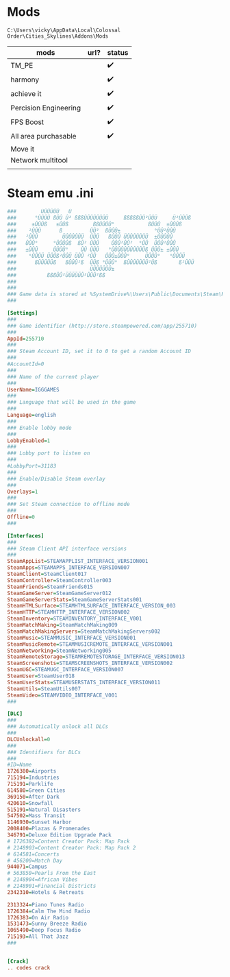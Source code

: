 
# Mods

`C:\Users\vicky\AppData\Local\Colossal Order\Cities_Skylines\Addons\Mods`

| mods                  | url? | status |
| --------------------- | ---- | ------ |
| TM_PE                 |      | ✔️     |
| harmony               |      | ✔️     |
| achieve it            |      | ✔️     |
| Percision Engineering |      | ✔️     |
| FPS Boost             |      | ✔️     |
| All area purchasable  |      | ✔️     |
| Move it               |      |        |
| Network multitool     |      |        |
|                       |      |        |

# Steam emu .ini
```ini
###        ÜÛÛÛÛÛ   Ü
###      °ÛÛÛÛ ßÛÛ Û² ßßßÛÛÛÛÛÛÛÜ     ßßßßßÛÛ²ÛÛÜ     Ü²ÛÛÛß
###     ±ÛÛÛß   ±ÛÛß        ßßÛÛÛÛ°           ßÛÛÛ  ±ÛÛÛß
###    ²ÛÛÛ      ß         ÛÛ²  ßÛÛÛ±           °ÛÛ²ÛÛÛ
###   ²ÛÛÛ        ÜÛÛÛÛÛÜ  ÛÛÛ   ßÛÛÛ ÜÛÛÛÛÛÛÜ  ±ÛÛÛÛÛ
###   ÛÛÛ°     °ÛÛÛÛß  ßÛ² ÛÛÛ    ÛÛÛ²ÛÛ²  °ÛÛ  ÛÛÛ²ÛÛÛ
###   ±ÛÛÛ     ÛÛÛÛ°    ÛÛ ÛÛÛ   °ÛÛÛÛÛÛÛÛÛÛÛß ÛÛÛ± ±ÛÛÛ
###    °ÛÛÛÜ ÜÛÛß²ÛÛÜ ÜÛÛ ²ÛÛ   ÛÛÛ±ÛÛÛ°     ÜÛÛÛ°   °ÛÛÛÜ
###      ßÛÛÛÛÛß   ßÛÛÛ²ß  ÛÛß °ÛÛÛ°  ßÛÛÛÛÛÛÛ²Ûß       ß²ÛÛÜ
###                        ÜÛÛÛÛÛÛ±
###          ßßßÛÛ²ÜÜÜÜÜÛ²ÛÛÛ²ßß    
###
###
### Game data is stored at %SystemDrive%\Users\Public\Documents\Steam\RUNE\255710
###

[Settings]
###
### Game identifier (http://store.steampowered.com/app/255710)
###
AppId=255710
###
### Steam Account ID, set it to 0 to get a random Account ID
###
#AccountId=0
### 
### Name of the current player
###
UserName=IGGGAMES
###
### Language that will be used in the game
###
Language=english
###
### Enable lobby mode
###
LobbyEnabled=1
###
### Lobby port to listen on
###
#LobbyPort=31183
###
### Enable/Disable Steam overlay
###
Overlays=1
###
### Set Steam connection to offline mode
###
Offline=0
###

[Interfaces]
###
### Steam Client API interface versions
###
SteamAppList=STEAMAPPLIST_INTERFACE_VERSION001
SteamApps=STEAMAPPS_INTERFACE_VERSION007
SteamClient=SteamClient017
SteamController=SteamController003
SteamFriends=SteamFriends015
SteamGameServer=SteamGameServer012
SteamGameServerStats=SteamGameServerStats001
SteamHTMLSurface=STEAMHTMLSURFACE_INTERFACE_VERSION_003
SteamHTTP=STEAMHTTP_INTERFACE_VERSION002
SteamInventory=STEAMINVENTORY_INTERFACE_V001
SteamMatchMaking=SteamMatchMaking009
SteamMatchMakingServers=SteamMatchMakingServers002
SteamMusic=STEAMMUSIC_INTERFACE_VERSION001
SteamMusicRemote=STEAMMUSICREMOTE_INTERFACE_VERSION001
SteamNetworking=SteamNetworking005
SteamRemoteStorage=STEAMREMOTESTORAGE_INTERFACE_VERSION013
SteamScreenshots=STEAMSCREENSHOTS_INTERFACE_VERSION002
SteamUGC=STEAMUGC_INTERFACE_VERSION007
SteamUser=SteamUser018
SteamUserStats=STEAMUSERSTATS_INTERFACE_VERSION011
SteamUtils=SteamUtils007
SteamVideo=STEAMVIDEO_INTERFACE_V001
###

[DLC]
###
### Automatically unlock all DLCs
###
DLCUnlockall=0
###
### Identifiers for DLCs
###
#ID=Name
1726380=Airports
715194=Industries
715191=Parklife
614580=Green Cities
369150=After Dark
420610=Snowfall
515191=Natural Disasters
547502=Mass Transit
1146930=Sunset Harbor
2008400=Plazas & Promenades
346791=Deluxe Edition Upgrade Pack
# 1726382=Content Creator Pack: Map Pack
# 2148903=Content Creator Pack: Map Pack 2
# 614581=Concerts
# 456200=Match Day
944071=Campus
# 563850=Pearls From the East
# 2148904=African Vibes
# 2148901=Financial Districts
2342310=Hotels & Retreats

2313324=Piano Tunes Radio
1726384=Calm The Mind Radio
1726383=On Air Radio
1531473=Sunny Breeze Radio
1065490=Deep Focus Radio
715193=All That Jazz
###


[Crack]
.. codes crack

```